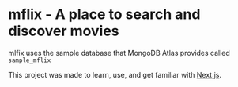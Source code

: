 # mflix - A place to search and discover movies

mlfix uses the sample database that MongoDB Atlas provides called `sample_mflix`

This project was made to learn, use, and get familiar with [Next.js](https://nextjs.org/).
